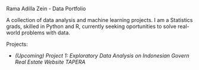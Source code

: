 Rama Adilla Zein - Data Portfolio

A collection of data analysis and machine learning projects. I am a Statistics grads, skilled in Python and R, currently seeking oportunities to solve real-world problems with data. 

Projects:
- _(Upcoming) Project 1: Exploratory Data Analysis on Indonesian Govern Real Estate Website TAPERA_

<!---
IceBear0149/IceBear0149 is a ✨ special ✨ repository because its `README.md` (this file) appears on your GitHub profile.
You can click the Preview link to take a look at your changes.
--->
